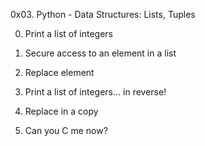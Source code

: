 0x03. Python - Data Structures: Lists, Tuples

0. Print a list of integers

1. Secure access to an element in a list

2. Replace element

3. Print a list of integers... in reverse!

4. Replace in a copy

5. Can you C me now?
